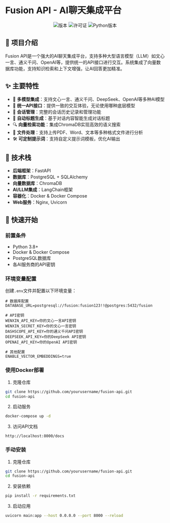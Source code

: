 # Fusion API - AI聊天集成平台

<p align="center">
  <img src="https://img.shields.io/badge/版本-0.1.0-blue.svg" alt="版本">
  <img src="https://img.shields.io/badge/许可证-MIT-green.svg" alt="许可证">
  <img src="https://img.shields.io/badge/Python-3.8+-brightgreen.svg" alt="Python版本">
</p>

## 📖 项目介绍

Fusion API是一个强大的AI聊天集成平台，支持多种大型语言模型（LLM）如文心一言、通义千问、OpenAI等，提供统一的API接口进行交互。系统集成了向量数据库功能，支持知识检索和上下文增强，让AI回答更加精准。

## ✨ 主要特性

- 🤖 **多模型集成**：支持文心一言、通义千问、DeepSeek、OpenAI等多种AI模型
- 🔄 **统一API接口**：提供一致的交互体验，无论使用哪种底层模型
- 💬 **会话管理**：完整的会话历史记录和管理功能
- 📝 **自动标题生成**：基于对话内容智能生成对话标题
- 🔍 **向量检索功能**：集成ChromaDB实现高效的语义搜索
- 📁 **文件处理**：支持上传PDF、Word、文本等多种格式文件进行分析
- 🛠️ **可定制提示词**：支持自定义提示词模板，优化AI输出

## 🔧 技术栈

- **后端框架**：FastAPI
- **数据库**：PostgreSQL + SQLAlchemy
- **向量数据库**：ChromaDB
- **AI/LLM集成**：LangChain框架
- **容器化**：Docker & Docker Compose
- **Web服务**：Nginx, Uvicorn

## 🚀 快速开始

### 前置条件

- Python 3.8+
- Docker & Docker Compose
- PostgreSQL数据库
- 各AI服务商的API密钥

### 环境变量配置

创建`.env`文件并配置以下环境变量：

```
# 数据库配置
DATABASE_URL=postgresql://fusion:fusion123!!@postgres:5432/fusion

# API密钥
WENXIN_API_KEY=你的文心一言API密钥
WENXIN_SECRET_KEY=你的文心一言密钥
DASHSCOPE_API_KEY=你的通义千问API密钥
DEEPSEEK_API_KEY=你的DeepSeek API密钥
OPENAI_API_KEY=你的OpenAI API密钥

# 其他配置
ENABLE_VECTOR_EMBEDDINGS=true
```

### 使用Docker部署

1. 克隆仓库
```bash
git clone https://github.com/yourusername/fusion-api.git
cd fusion-api
```

2. 启动服务
```bash
docker-compose up -d
```

3. 访问API文档
```
http://localhost:8000/docs
```

### 手动安装

1. 克隆仓库
```bash
git clone https://github.com/yourusername/fusion-api.git
cd fusion-api
```

2. 安装依赖
```bash
pip install -r requirements.txt
```

3. 启动应用
```bash
uvicorn main:app --host 0.0.0.0 --port 8000 --reload
``` 